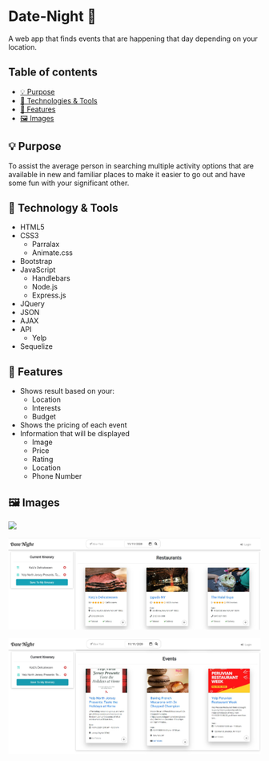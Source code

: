 #  Date-Night &#128197;

A web app that finds events that are happening that day depending on your location.


## Table of contents
* [ &#128161; Purpose](#-purpose)
* [&#x1f527; Technologies & Tools](#-technology--tools)
* [&#x1f4f2; Features](#-features)
* [:framed_picture: Images](#-images)



## &#128161; Purpose
To assist the average person in searching multiple activity options that are available in new and familiar places to make it easier to go out and have some fun with your significant other.

## &#x1f527; Technology & Tools
- HTML5
- CSS3
  - Parralax
  - Animate.css
- Bootstrap
- JavaScript
  - Handlebars
  - Node.js
  - Express.js
- JQuery
- JSON
- AJAX
- API
  - Yelp
- Sequelize

## &#x1f4f2; Features
- Shows result based on your:
  - Location
  - Interests
  - Budget
- Shows the pricing of each event
- Information that will be displayed
  - Image
  - Price
  - Rating
  - Location
  - Phone Number
  
## :framed_picture: Images
![](public/images/homepage.PNG) 

![](public/images/results.jpg)

![](public/images/event-results.jpg)
  
